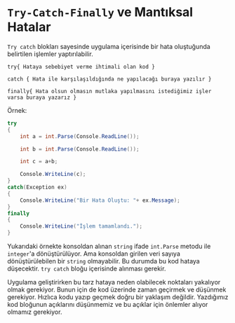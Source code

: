 # **`Try-Catch-Finally` ve Mantıksal Hatalar**

`Try catch` blokları sayesinde uygulama içerisinde bir hata oluştuğunda belirtilen işlemler yaptırılabilir.

`try{ Hataya sebebiyet verme ihtimali olan kod }`

`catch { Hata ile karşılaşıldığında ne yapılacağı buraya yazılır }`

`finally{ Hata olsun olmasın mutlaka yapılmasını istediğimiz işler varsa buraya yazarız }`

Örnek:

```csharp
try
{
    int a = int.Parse(Console.ReadLine());

    int b = int.Parse(Console.ReadLine());

    int c = a+b;

    Console.WriteLine(c);
}
catch(Exception ex)
{
    Console.WriteLine("Bir Hata Oluştu: "+ ex.Message);
}
finally
{
    Console.WriteLine("İşlem tamamlandı.");
}
```

Yukarıdaki örnekte konsoldan alınan `string` ifade `int.Parse` metodu ile `integer`'a dönüştürülüyor. Ama konsoldan girilen veri sayıya dönüştürülebilen bir `string` olmayabilir. Bu durumda bu kod hataya düşecektir. `try catch` bloğu içerisinde alınması gerekir.

Uygulama geliştirirken bu tarz hataya neden olabilecek noktaları yakalıyor olmak gerekiyor. Bunun için de kod üzerinde zaman geçirmek ve düşünmek gerekiyor. Hızlıca kodu yazıp geçmek doğru bir yaklaşım değildir. Yazdığımız kod bloğunun açıklarını düşünmemiz ve bu açıklar için önlemler alıyor olmamız gerekiyor.

